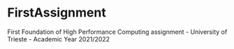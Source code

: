 # FirstAssignment
First Foundation of High Performance Computing assignment - University of Trieste - Academic Year 2021/2022
